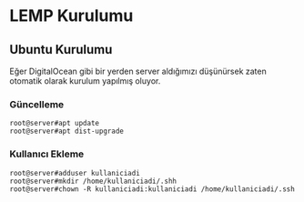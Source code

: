 # LEMP Kurulumu

## Ubuntu Kurulumu

Eğer DigitalOcean gibi bir yerden server aldığımızı düşünürsek zaten otomatik olarak kurulum yapılmış oluyor.

### Güncelleme

	root@server#apt update
	root@server#apt dist-upgrade

### Kullanıcı Ekleme

	root@server#adduser kullaniciadi
	root@server#mkdir /home/kullaniciadi/.shh
	root@server#chown -R kullaniciadi:kullaniciadi /home/kullaniciadi/.ssh

